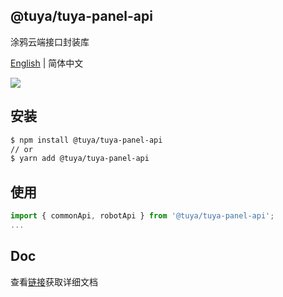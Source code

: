 ## @tuya/tuya-panel-api

涂鸦云端接口封装库

[English](./README.md) | 简体中文

[![](https://img.shields.io/npm/v/@tuya/tuya-panel-api/latest.svg)](https://www.npmjs.com/package/@tuya/tuya-panel-api)

## 安装

```sh
$ npm install @tuya/tuya-panel-api
// or
$ yarn add @tuya/tuya-panel-api
```

## 使用

```js
import { commonApi, robotApi } from '@tuya/tuya-panel-api';
...
```

## Doc

查看[链接](https://developer.tuya.com/cn/docs/iot/panel-development/panel-sdk-development/common-sdk-development/open-apis?categoryId=960329)获取详细文档
